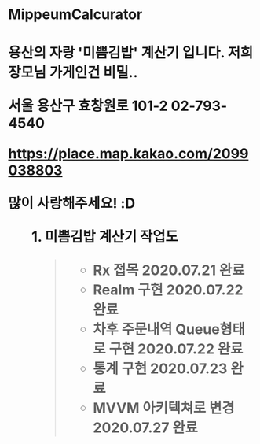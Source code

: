 # MippeumCalcurator

<h1>용산의 자랑 '미쁨김밥' 계산기 입니다. <tilde>저희 장모님 가게인건 비밀..

서울 용산구 효창원로 101-2 
02-793-4540

https://place.map.kakao.com/2099038803

많이 사랑해주세요! :D
<ul>
1. 미쁨김밥 계산기 작업도
  
>- Rx 접목 2020.07.21 완료 
>- Realm 구현 2020.07.22 완료 
>- 차후 주문내역 Queue형태로 구현 2020.07.22 완료 
>- 통계 구현 2020.07.23 완료   
>- MVVM 아키텍쳐로 변경 2020.07.27 완료 
</ul>

